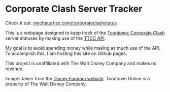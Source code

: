 # Corporate Clash Server Tracker
Check it out: [mechaturtles.com/corporateclashstatus](https://mechaturtles.com/corporateclashstatus/)

This is a webpage designed to keep track of the [Toontown: Corporate Clash](https://corporateclash.net/) server statuses by making use of the [TTCC API](https://github.com/CorporateClash/api-docs).

My goal is to avoid spending money while making as much use of the API. To accomplish this, I am hosting this site on Github pages.

This project is unaffiliated with The Walt Disney Company and makes no revenue.

Images taken from the [Disney Fandom website](https://disney.fandom.com/).
Toontown Online is a property of The Walt Disney Company. 
